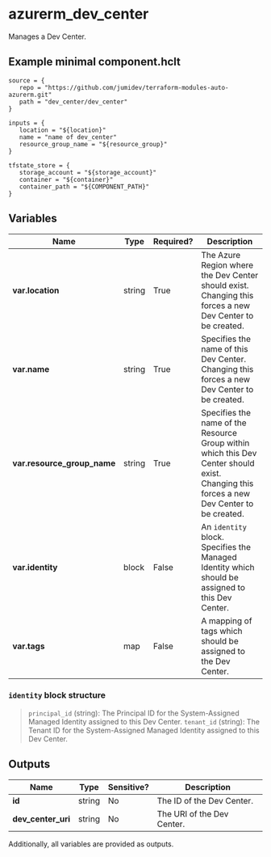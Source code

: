 # azurerm_dev_center

Manages a Dev Center.

## Example minimal component.hclt

```hcl
source = {
   repo = "https://github.com/jumidev/terraform-modules-auto-azurerm.git" 
   path = "dev_center/dev_center" 
}

inputs = {
   location = "${location}" 
   name = "name of dev_center" 
   resource_group_name = "${resource_group}" 
}

tfstate_store = {
   storage_account = "${storage_account}" 
   container = "${container}" 
   container_path = "${COMPONENT_PATH}" 
}

```

## Variables

| Name | Type | Required? |  Description |
| ---- | ---- | --------- |  ----------- |
| **var.location** | string | True | The Azure Region where the Dev Center should exist. Changing this forces a new Dev Center to be created. | 
| **var.name** | string | True | Specifies the name of this Dev Center. Changing this forces a new Dev Center to be created. | 
| **var.resource_group_name** | string | True | Specifies the name of the Resource Group within which this Dev Center should exist. Changing this forces a new Dev Center to be created. | 
| **var.identity** | block | False | An `identity` block. Specifies the Managed Identity which should be assigned to this Dev Center. | 
| **var.tags** | map | False | A mapping of tags which should be assigned to the Dev Center. | 

### `identity` block structure

>`principal_id` (string): The Principal ID for the System-Assigned Managed Identity assigned to this Dev Center.
>`tenant_id` (string): The Tenant ID for the System-Assigned Managed Identity assigned to this Dev Center.



## Outputs

| Name | Type | Sensitive? | Description |
| ---- | ---- | --------- | --------- |
| **id** | string | No  | The ID of the Dev Center. | 
| **dev_center_uri** | string | No  | The URI of the Dev Center. | 

Additionally, all variables are provided as outputs.
